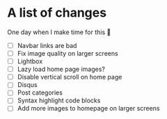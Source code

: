 # A list of changes

One day when I make time for this :thinking:

- [ ] Navbar links are bad
- [ ] Fix image quality on larger screens
- [ ] Lightbox
- [ ] Lazy load home page images?
- [ ] Disable vertical scroll on home page
- [ ] Disqus
- [ ] Post categories
- [ ] Syntax highlight code blocks
- [ ] Add more images to homepage on larger screens
